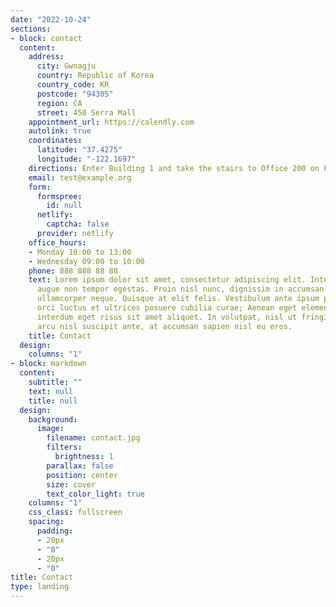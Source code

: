 ```yaml
---
date: "2022-10-24"
sections:
- block: contact
  content:
    address:
      city: Gwnagju
      country: Republic of Korea
      country_code: KR
      postcode: "94305"
      region: CA
      street: 450 Serra Mall
    appointment_url: https://calendly.com
    autolink: true
    coordinates:
      latitude: "37.4275"
      longitude: "-122.1697"
    directions: Enter Building 1 and take the stairs to Office 200 on Floor 2
    email: test@example.org
    form:
      formspree:
        id: null
      netlify:
        captcha: false
      provider: netlify
    office_hours:
    - Monday 10:00 to 13:00
    - Wednesday 09:00 to 10:00
    phone: 888 888 88 88
    text: Lorem ipsum dolor sit amet, consectetur adipiscing elit. Integer tempus
      augue non tempor egestas. Proin nisl nunc, dignissim in accumsan dapibus, auctor
      ullamcorper neque. Quisque at elit felis. Vestibulum ante ipsum primis in faucibus
      orci luctus et ultrices posuere cubilia curae; Aenean eget elementum odio. Cras
      interdum eget risus sit amet aliquet. In volutpat, nisl ut fringilla dignissim,
      arcu nisl suscipit ante, at accumsan sapien nisl eu eros.
    title: Contact
  design:
    columns: "1"
- block: markdown
  content:
    subtitle: ""
    text: null
    title: null
  design:
    background:
      image:
        filename: contact.jpg
        filters:
          brightness: 1
        parallax: false
        position: center
        size: cover
        text_color_light: true
    columns: "1"
    css_class: fullscreen
    spacing:
      padding:
      - 20px
      - "0"
      - 20px
      - "0"
title: Contact
type: landing
---
```

